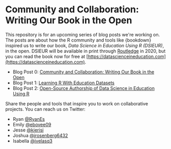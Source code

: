 # Community and Collaboration: Writing Our Book in the Open

This repository is for an upcoming series of blog posts we're working on. The posts are about how the R community and tools like {bookdown} inspired us to write our book, *Data Science in Education Using R (DSIEUR)*, in the open. DSIEUR will be available in print through [Routledge](https://www.routledge.com/Data-Science-in-Education-Using-R/Estrellado-Freer-Mostipak-Rosenberg-Velasquez/p/book/9780367422257) in 2020, but you can read the book now for free at [https://datascienceineducation.com](https://datascienceineducation.com).

* Blog Post 0: [Community and Collaboration: Writing Our Book in the Open](https://rviews.rstudio.com/2020/05/26/community-and-collaboration-writing-our-book-in-the-open/)
* Blog Post 1: [Learning R With Education Datasets](https://rviews.rstudio.com/2020/06/11/learning-r-with-education-datasets/)
* Blog Post 2: [Open-Source Authorship of Data Science in Education Using R](https://rviews.rstudio.com/2020/07/01/open-source-authorship-of-data-science-in-education-using-r/)

Share the people and tools that inspire you to work on collaborative projects. You can reach us on Twitter:

* Ryan [@RyanEs](https://twitter.com/RyanEs)
* Emily [@ebovee09](https://twitter.com/ebovee09)
* Jesse [@kierisi](https://twitter.com/kierisi)
* Joshua [@jrosenberg6432](https://twitter.com/jrosenberg6432)
* Isabella [@ivelasq3](https://twitter.com/ivelasq3)
